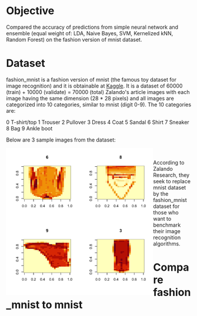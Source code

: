# Objective
Compared the accuracy of predictions from simple neural network and ensemble (equal weight of: LDA, Naive Bayes, SVM, Kernelized kNN, Random Forest) on the fashion version of mnist dataset.

# Dataset
fashion_mnist is a fashion version of mnist (the famous toy dataset for image recognition) and it is obtainable at [Kaggle](https://www.kaggle.com/zalando-research/fashionmnist). It is a dataset of 60000 (train) + 10000 (validate) = 70000 (total) Zalando's article images with each image having the same dimension (28 * 28 pixels) and all images are categorized into 10 categories, similar to mnist (digit 0-9). The 10 categories are:

0 T-shirt/top
1 Trouser
2 Pullover
3 Dress
4 Coat
5 Sandal
6 Shirt
7 Sneaker
8 Bag
9 Ankle boot

Below are 3 sample images from the dataset:

<a href="url"><img src="/plot_1.png" align="left" height="400" width="400" ></a><br/>

According to Zalando Research, they seek to replace mnist dataset by the fashion_mnist dataset for those who want to benchmark their image recognition algorithms.

# Compare fashion_mnist to mnist
